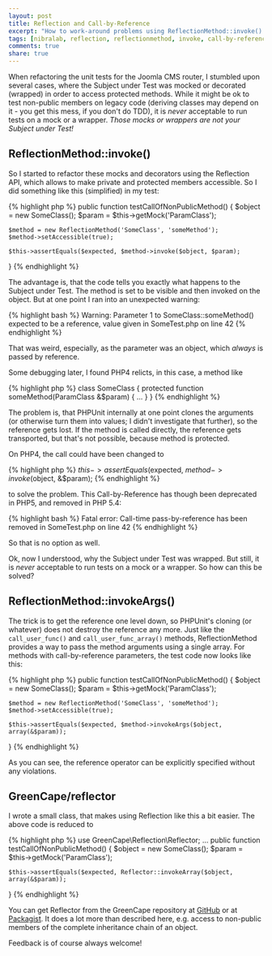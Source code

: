```yaml
---
layout: post
title: Reflection and Call-by-Reference
excerpt: "How to work-around problems using ReflectionMethod::invoke() with call-by-reference parameters."
tags: [nibralab, reflection, reflectionmethod, invoke, call-by-reference, php, testing]
comments: true
share: true
---
```


When refactoring the unit tests for the Joomla CMS router, I stumbled upon several cases, where the Subject under Test
was mocked or decorated (wrapped) in order to access protected methods. While it might be ok to test non-public members on legacy code
(deriving classes may depend on it - you get this mess, if you don't do TDD), it is *never* acceptable to run tests
on a mock or a wrapper. *Those mocks or wrappers are not your Subject under Test!*

## ReflectionMethod::invoke()

So I started to refactor these mocks and decorators using the Reflection API, which allows to make private and protected
members accessible. So I did something like this (simplified) in my test:

{% highlight php %}
public function testCallOfNonPublicMethod()
{
    $object = new SomeClass();
    $param  = $this->getMock('ParamClass');
    
    $method = new ReflectionMethod('SomeClass', 'someMethod');
    $method->setAccessible(true);
    
    $this->assertEquals($expected, $method->invoke($object, $param);
}
{% endhighlight %}

The advantage is, that the code tells you exactly what happens to the Subject under Test.
The method is set to be visible and then invoked on the object. But at one point I ran into an unexpected warning:

{% highlight bash %}
Warning: Parameter 1 to SomeClass::someMethod() expected to be a reference, value given in SomeTest.php on line 42
{% endhighlight %}

That was weird, especially, as the parameter was an object, which *always* is passed by reference.

Some debugging later, I found PHP4 relicts, in this case, a method like

{% highlight php %}
class SomeClass {
    protected function someMethod(ParamClass &$param) {
        ...
    }
}
{% endhighlight %}

The problem is, that PHPUnit internally at one point clones the arguments (or otherwise turn them into values;
I didn't investigate that further), so the reference gets lost. If the method is called directly, the reference gets
transported, but that's not possible, because method is protected.

On PHP4, the call could have been changed to
 
{% highlight php %}
$this->assertEquals($expected, $method->invoke($object, &$param);
{% endhighlight %}
 
to solve the problem. This Call-by-Reference has though been deprecated in PHP5, and removed in PHP 5.4:

{% highlight bash %}
Fatal error: Call-time pass-by-reference has been removed in SomeTest.php on line 42
{% endhighlight %}

So that is no option as well.

Ok, now I understood, why the Subject under Test was wrapped.
But still, it is *never* acceptable to run tests on a mock or a wrapper. So how can this be solved?
 
## ReflectionMethod::invokeArgs()

The trick is to get the reference one level down, so PHPUnit's cloning (or whatever) does not destroy the reference any more.
Just like the `call_user_func()` and `call_user_func_array()` methods, ReflectionMethod provides a way to pass
the method arguments using a single array. For methods with call-by-reference parameters, the test code now looks
like this:

{% highlight php %}
public function testCallOfNonPublicMethod()
{
    $object = new SomeClass();
    $param  = $this->getMock('ParamClass');
    
    $method = new ReflectionMethod('SomeClass', 'someMethod');
    $method->setAccessible(true);
    
    $this->assertEquals($expected, $method->invokeArgs($object, array(&$param));
}
{% endhighlight %}

As you can see, the reference operator can be explicitly specified without any violations. 

## GreenCape/reflector

I wrote a small class, that makes using Reflection like this a bit easier. The above code is reduced to

{% highlight php %}
use GreenCape\Reflection\Reflector;
...
public function testCallOfNonPublicMethod()
{
    $object = new SomeClass();
    $param  = $this->getMock('ParamClass');

    $this->assertEquals($expected, Reflector::invokeArray($object, array(&$param));
}
{% endhighlight %}

You can get Reflector from the GreenCape repository at [GitHub](https://github.com/GreenCape/reflector)
or at [Packagist](https://packagist.org/packages/greencape/reflector).
It does a lot more than described here, e.g. access to non-public members of the complete inheritance chain of an object.

Feedback is of course always welcome!
